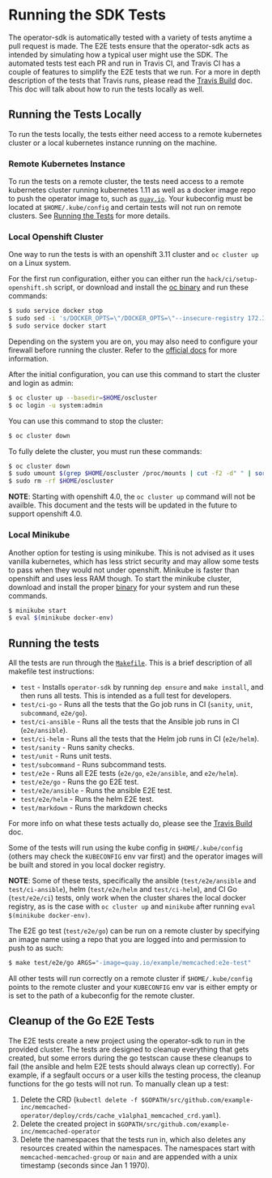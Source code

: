 # Running the SDK Tests

The operator-sdk is automatically tested with a variety of tests anytime
a pull request is made. The E2E tests ensure that the operator-sdk acts as intended by
simulating how a typical user might use the SDK. The automated tests test each PR and run in
Travis CI, and Travis CI has a couple of features to simplify the E2E tests that we run. For
a more in depth description of the tests that Travis runs, please read the [Travis Build][travis] doc.
This doc will talk about how to run the tests locally as well.

## Running the Tests Locally

To run the tests locally, the tests either need access to a remote kubernetes cluster or a
local kubernetes instance running on the machine.

### Remote Kubernetes Instance

To run the tests on a remote cluster, the tests need access to a remote kubernetes cluster
running kubernetes 1.11 as well as a docker image repo to push the operator image to,
such as [`quay.io`][quay]. Your kubeconfig must be located at `$HOME/.kube/config` and certain
tests will not run on remote clusters. See [Running the Tests](#running-the-tests) for more details.

### Local Openshift Cluster

One way to run the tests is with an openshift 3.11 cluster and `oc cluster up` on a Linux system.

For the first run configuration, either you can either run the `hack/ci/setup-openshift.sh` script, or download
and install the [oc binary][oc-binary] and run these commands:

```sh
$ sudo service docker stop
$ sudo sed -i 's/DOCKER_OPTS=\"/DOCKER_OPTS=\"--insecure-registry 172.30.0.0\/16 /' /etc/default/docker
$ sudo service docker start
```

Depending on the system you are on, you may also need to configure your firewall before running the cluster.
Refer to the [official docs][oc-docs] for more information.

After the initial configuration, you can use this command to start the cluster and login as admin:

```sh
$ oc cluster up --basedir=$HOME/oscluster
$ oc login -u system:admin
```

You can use this command to stop the cluster:

```sh
$ oc cluster down
```

To fully delete the cluster, you must run these commands:

```sh
$ oc cluster down
$ sudo umount $(grep $HOME/oscluster /proc/mounts | cut -f2 -d" " | sort -r)
$ sudo rm -rf $HOME/oscluster
```

**NOTE**: Starting with openshift 4.0, the `oc cluster up` command will not be availble. This document
and the tests will be updated in the future to support openshift 4.0.


### Local Minikube

Another option for testing is using minikube. This is not advised as it uses vanilla kubernetes, which has less
strict security and may allow some tests to pass when they would not under openshift. Minikube is faster than
openshift and uses less RAM though. To start the minikube cluster, download and install the proper [binary][minikube-binary]
for your system and run these commands.

```sh
$ minikube start
$ eval $(minikube docker-env)
```

## Running the tests

All the tests are run through the [`Makefile`][makefile]. This is a brief description of all makefile test instructions:

- `test` - Installs `operator-sdk` by running `dep ensure` and `make install`, and then runs all tests. This is intended as a full test for developers.
- `test/ci-go` - Runs all the tests that the Go job runs in CI (`sanity`, `unit`, `subcommand`, `e2e/go`).
- `test/ci-ansible` - Runs all the tests that the Ansible job runs in CI (`e2e/ansible`).
- `test/ci-helm` - Runs all the tests that the Helm job runs in CI (`e2e/helm`).
- `test/sanity` - Runs sanity checks.
- `test/unit` - Runs unit tests.
- `test/subcommand` - Runs subcommand tests.
- `test/e2e` - Runs all E2E tests (`e2e/go`, `e2e/ansible`, and `e2e/helm`).
- `test/e2e/go` - Runs the go E2E test.
- `test/e2e/ansible` - Runs the ansible E2E test.
- `test/e2e/helm` - Runs the helm E2E test.
- `test/markdown` - Runs the markdown checks

For more info on what these tests actually do, please see the [Travis Build][travis] doc.

Some of the tests will run using the kube config in `$HOME/.kube/config` (others may check the `KUBECONFIG` env var first)
and the operator images will be built and stored in you local docker registry.

**NOTE**: Some of these tests, specifically the ansible (`test/e2e/ansible` and `test/ci-ansible`), helm
(`test/e2e/helm` and `test/ci-helm`), and CI Go (`test/e2e/ci`) tests, only work when the cluster shares the local docker
registry, as is the case with `oc cluster up` and `minikube` after running `eval $(minikube docker-env)`.

The E2E go test (`test/e2e/go`) can be run on a remote cluster by specifying an image name using a repo that you are logged into and
permission to push to as such:

```sh
$ make test/e2e/go ARGS="-image=quay.io/example/memcached:e2e-test"
```

All other tests will run correctly on a remote cluster if `$HOME/.kube/config` points to the remote cluster and your
`KUBECONFIG` env var is either empty or is set to the path of a kubeconfig for the remote cluster.

## Cleanup of the Go E2E Tests

The E2E tests create a new project using the operator-sdk to run in the provided
cluster. The tests are designed to cleanup everything that gets created, but some errors
during the go testscan cause these cleanups to fail (the ansible and helm E2E tests should
always clean up correctly). For example, if a segfault occurs or a user kills the
testing process, the cleanup functions for the go tests will not run. To manually clean up a test:

1. Delete the CRD (`kubectl delete -f $GOPATH/src/github.com/example-inc/memcached-operator/deploy/crds/cache_v1alpha1_memcached_crd.yaml`).
2. Delete the created project in `$GOPATH/src/github.com/example-inc/memcached-operator`
3. Delete the namespaces that the tests run in, which also deletes any resources created within the namespaces. The namespaces start with `memcached-memcached-group` or `main` and are appended with a unix timestamp (seconds since Jan 1 1970).


[travis]: ./travis-build.md
[quay]: https://quay.io
[oc-docs]: https://github.com/openshift/origin/blob/v3.11.0/docs/cluster_up_down.md
[oc-binary]: https://github.com/openshift/origin/releases/download/v3.11.0/openshift-origin-client-tools-v3.11.0-0cbc58b-linux-64bit.tar.gz
[minikube-binary]: https://github.com/kubernetes/minikube/releases
[makefile]: ../../../Makefile
